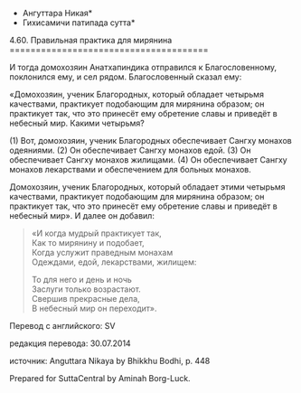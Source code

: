 * Ангуттара Никая*
* Гихисамичи патипада сутта*

4\.60\. Правильная практика для мирянина
\=\=\=\=\=\=\=\=\=\=\=\=\=\=\=\=\=\=\=\=\=\=\=\=\=\=\=\=\=\=\=\=\=\=\=\=\=\=

И тогда домохозяин Анатхапиндика отправился к Благословенному, поклонился ему, и сел рядом\. Благословенный сказал ему:

«Домохозяин, ученик Благородных, который обладает четырьмя качествами, практикует подобающим для мирянина образом; он практикует так, что это принесёт ему обретение славы и приведёт в небесный мир\. Какими четырьмя?

\(1\) Вот, домохозяин, ученик Благородных обеспечивает Сангху монахов одеяниями\. \(2\) Он обеспечивает Сангху монахов едой\. \(3\) Он обеспечивает Сангху монахов жилищами\. \(4\) Он обеспечивает Сангху монахов лекарствами и обеспечением для больных монахов\.

Домохозяин, ученик Благородных, который обладает этими четырьмя качествами, практикует подобающим для мирянина образом; он практикует так, что это принесёт ему обретение славы и приведёт в небесный мир»\. И далее он добавил:

> «И когда мудрый практикует так,  
> Как то мирянину и подобает,  
> Когда услужит праведным монахам  
> Одеждами, едой, лекарствами, жилищем:  
>   
> То для него и день и ночь  
> Заслуги только возрастают\.  
> Свершив прекрасные дела,  
> В небесный мир он переходит»\.

Перевод с английского: SV

редакция перевода: 30\.07\.2014

источник: Anguttara Nikaya by Bhikkhu Bodhi, p\. 448

Prepared for SuttaCentral by Aminah Borg\-Luck\.